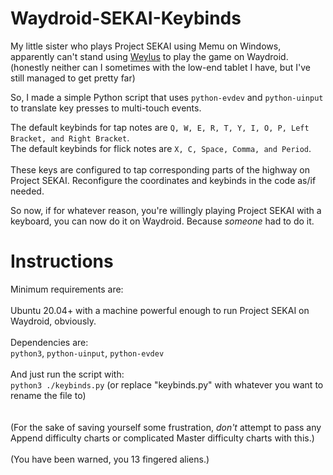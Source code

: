 # Waydroid-SEKAI-Keybinds

My little sister who plays Project SEKAI using Memu on Windows, apparently can't stand using <a href="https://github.com/H-M-H/Weylus">Weylus</a> to play the game on Waydroid.
<br>
(honestly neither can I sometimes with the low-end tablet I have, but I've still managed to get pretty far)

So, I made a simple Python script that uses `python-evdev` and `python-uinput` to translate key presses to multi-touch events.

The default keybinds for tap notes are `Q, W, E, R, T, Y, I, O, P, Left Bracket, and Right Bracket`.
<br>
The default keybinds for flick notes are `X, C, Space, Comma, and Period`.
<br>
<br>
These keys are configured to tap corresponding parts of the highway on Project SEKAI. Reconfigure the coordinates and keybinds in the code as/if needed.

So now, if for whatever reason, you're willingly playing Project SEKAI with a keyboard, you can now do it on Waydroid.
Because *someone* had to do it.

# Instructions

Minimum requirements are:
<br>
<br>
Ubuntu 20.04+ with a machine powerful enough to run Project SEKAI on Waydroid, obviously.
<br>
<br>
Dependencies are:
<br>
`python3`, `python-uinput`, `python-evdev`
<br>
<br>
And just run the script with:
<br>
`python3 ./keybinds.py` (or replace "keybinds.py" with whatever you want to rename the file to)
<br>
<br>
<br>
(For the sake of saving yourself some frustration, *don't* attempt to pass any Append difficulty charts or complicated Master difficulty charts with this.)
<br>
<br>
(You have been warned, you 13 fingered aliens.)
